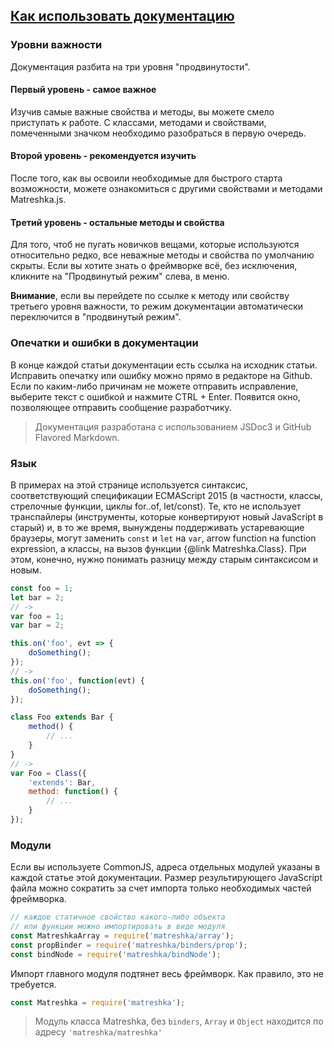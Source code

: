 ## [Как использовать документацию](#!website-instructions)

### Уровни важности
Документация разбита на три уровня "продвинутости".

#### <i class="imp-level-1"></i> Первый уровень - самое важное
Изучив самые важные свойства и методы, вы можете смело приступать к работе. С классами, методами и свойствами, помеченными значком <i class="imp-level-1"></i> необходимо разобраться в первую очередь.

#### <i class="imp-level-2"></i> Второй уровень - рекомендуется изучить
После того, как вы освоили необходимые для быстрого старта возможности, можете ознакомиться с другими свойствами и методами Matreshka.js.

#### <i class="imp-level-3"></i> Третий уровень - остальные методы и свойства
Для того, чтоб не пугать новичков вещами, которые используются относительно редко, все неважные методы и свойства по умолчанию скрыты. Если вы хотите знать о фреймворке всё, без исключения, кликните на "Продвинутый режим" слева, в меню.

**Внимание**, если вы перейдете по ссылке к методу или свойству третьего уровня важности, то режим документации автоматически переключится в "продвинутый режим".

### Опечатки и ошибки в документации

В конце каждой статьи документации есть ссылка на исходник статьи. Исправить опечатку или ошибку можно прямо в редакторе на Github. Если по каким-либо причинам не можете отправить исправление, выберите текст с ошибкой и нажмите CTRL + Enter. Появится окно, позволяющее отправить сообщение разработчику.

> Документация разработана с использованием JSDoc3 и GitHub Flavored Markdown.

### Язык

В примерах на этой странице используется синтаксис, соответствующий спецификации ECMAScript 2015 (в частности, классы, стрелочные функции, циклы for..of, let/const). Те, кто не использует транспайлеры (инструменты, которые конвертируют новый JavaScript в старый) и, в то же время, вынуждены поддерживать устаревающие браузеры, могут заменить ``const`` и ``let`` на ``var``, arrow function на function expression, а классы, на вызов функции {@link Matreshka.Class}. При этом, конечно, нужно понимать разницу между старым синтаксисом и новым.

```js
const foo = 1;
let bar = 2;
// ->
var foo = 1;
var bar = 2;
```

```js
this.on('foo', evt => {
    doSomething();
});
// ->
this.on('foo', function(evt) {
    doSomething();
});
```

```js
class Foo extends Bar {
    method() {
        // ...
    }
}
// ->
var Foo = Class({
    'extends': Bar,
    method: function() {
        // ...
    }
});
```


### Модули

Если вы используете CommonJS, адреса отдельных модулей указаны в каждой статье этой документации. Размер результирующего JavaScript файла можно сократить за  счет импорта только необходимых частей фреймворка.


```js
// каждое статичное свойство какого-либо объекта
// или функции можно импортировать в виде модуля
const MatreshkaArray = require('matreshka/array');
const propBinder = require('matreshka/binders/prop');
const bindNode = require('matreshka/bindNode');
```

Импорт главного модуля подтянет весь фреймворк. Как правило, это не требуется.
```js
const Matreshka = require('matreshka');
```

> Модуль класса Matreshka, без ``binders``, ``Array`` и ``Object`` находится по адресу ``'matreshka/matreshka'``

